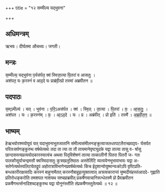 +++
title = "१२ सम्मील्य यद्भुवना"

+++
## अधिमन्त्रम्
ऋभवः। दीर्घतमा औचथ्यः। जगती।

## मन्त्रः
स॒म्मील्य॒ यद्भुव॑ना प॒र्यस॑र्पत॒ क्व॑ स्वित्ता॒त्या पि॒तरा॑ व आसतुः ।  
अश॑पत॒ यः क॒रस्नं॑ व आद॒दे यः प्राब्र॑वी॒त्प्रो तस्मा॑ अब्रवीतन ॥

## पदपाठः
स॒म्ऽमील्य॑ । यत् । भुव॑ना । प॒रि॒ऽअस॑र्पत । क्व॑ । स्वि॒त् । ता॒त्या । पि॒तरा॑ । वः॒ । आ॒स॒तुः॒ ।  
अश॑पत । यः । क॒रस्न॑म् । वः॒ । आ॒ऽद॒दे । यः । प्र । अब्र॑वीत् । प्रो इति॑ । तस्मै॑ । अ॒ब्र॒वी॒त॒न॒ ॥

## भाष्यम्
हेऋभवोरश्मयोयूयं यत् यदाभुवनाभूतजातानि संमील्यसंमीलनङ्क्रुत्वाजलधरपटलैराच्छाद्यप- र्यसर्पत परितःसर्पणङ्कुरुथ वर्षथेत्यर्थः तदा ता त्या ता तौ तायमानेवृष्ट्युदके यद्वा तात्या तासु व- र्षासु छान्दसस्त्यप्रत्ययोदकारस्यात्वंच अथवा पितृविशेषणं तात्या तत्कालीनौ पितरा पितरौ ज- गतः पालकौसूर्याचन्द्रमसौ क्वस्विदासतुः कुत्रखलुतिष्ठतः अस्तेर्लिटि व्यत्ययेनभूभावाभावः यद्वा अ- सतेर्गत्यर्थस्यलिट्येतद्रूपं अहोरात्राविभागेनप्रवर्षथेत्यर्थः किंच ईदृशान्वोयुष्मान्यःकोऽपि वृष्टिप्रति- बन्धकारीराक्षसादिः करस्नं बाहुनामैतत् करस्नौबाहूइत्युक्तत्वात् अत्रत्वकारान्तं युष्मदीयंहस्तंआददे- गृह्णाति प्रतिरोधङ्करोति तमशपत नाशयथ यश्चप्राब्रवीत् प्रकर्षेणवाचानिरून्धेतस्मै प्रो प्रैवाब्रवीतन प्रकर्षेणभर्त्सनादिशब्दङ्कुरुथ यद्वा योनूनंस्तौति तंप्रकर्षेणस्तुतेत्यर्थः ॥ १२ ॥